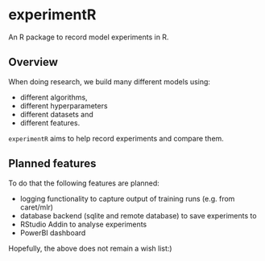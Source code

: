 # experimentR
An R package to record model experiments in R.

## Overview
When doing research, we build many different models using:

- different algorithms,
- different hyperparameters
- different datasets and
- different features.

`experimentR` aims to help record experiments and compare them.

## Planned features
To do that the following features are planned:

- logging functionality to capture output of training runs (e.g. from caret/mlr)
- database backend (sqlite and remote database) to save experiments to
- RStudio Addin to analyse experiments
- PowerBI dashboard

Hopefully, the above does not remain a wish list:)

